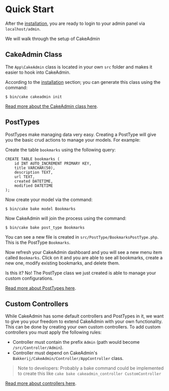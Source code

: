 Quick Start
===========

After the [installation](/installation.html), you are ready to login to your admin panel via `localhost/admin`. 
 
We will walk through the setup of CakeAdmin

## CakeAdmin Class

The `App\CakeAdmin` class is located in your own `src` folder and makes it easier to hook into CakeAdmin.

According to the [installation](/installation.html) section; you can generate this class using the command:

```
$ bin/cake cakeadmin init
```

[Read more about the CakeAdmin class here](/cakeadmin-class.html).

## PostTypes

PostTypes make managing data very easy. Creating a PostType will give you the basic crud actions to manage your models. For example:

Create the table `bookmarks` using the following query:

```
CREATE TABLE bookmarks (
    id INT AUTO_INCREMENT PRIMARY KEY,
    title VARCHAR(50),
    description TEXT,
    url TEXT,
    created DATETIME,
    modified DATETIME
);
```

Now create your model via the command:

```
$ bin/cake bake model Bookmarks
```

Now CakeAdmin will join the process using the command:

```
$ bin/cake bake post_type Bookmarks
```

You can see a new file is created in `src/PostType/BookmarksPostType.php`. This is the PostType `Bookmarks`.

Now refresh your CakeAdmin dashboard and you will see a new menu item called `Bookmarks`. Click on it and you are able to see all bookmarks, create a new one,
modify existing bookmarks, and delete them.

Is this it? No! The PostType class we just created is able to manage your custom configurations. 

[Read more about PostTypes here](/posttypes.html).

## Custom Controllers

While CakeAdmin has some default controllers and PostTypes in it, we want to give you your freedom to extend CakeAdmin with your own functionality. This can be done
by creating your own custom controllers. To add custom controllers you must apply the following rules:

- Controller must contain the prefix `Admin` (path would become `/src/Controller/Admin`).
- Controller must depend on CakeAdmin's `Bakkerij/CakeAdmin/Controller/AppController` class.

> Note to developers: Probably a bake command could be implemented to create this like `cake bake cakeadmin_controller CustomController`

[Read more about controllers here](/custom-controllers.html).
